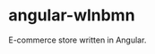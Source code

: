 # angular-wlnbmn

E-commerce store written in Angular.


<!-- 
[Edit on StackBlitz ⚡️](https://stackblitz.com/edit/angular-wlnbmn)
-->
